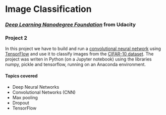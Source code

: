 #  Image Classification

### [_**Deep Learning Nanodegree Foundation**_](https://www.udacity.com/course/deep-learning-nanodegree-foundation--nd101) from Udacity

### **Project 2**

In this project we have to build and run a [convolutional neural network](https://en.wikipedia.org/wiki/Convolutional_neural_network) using [TensorFlow](https://www.tensorflow.org/) and use it to classify images from the [CIFAR-10 dataset](https://www.cs.toronto.edu/~kriz/cifar.html). The project was writen in Python (on a Jupyter notebook) using the libraries numpy, pickle and tensorflow, running on an Anaconda environment.

#### Topics covered

- Deep Neural Networks
- Convolutional Networks (CNN)
- Max pooling
- Dropout
- TensorFlow

